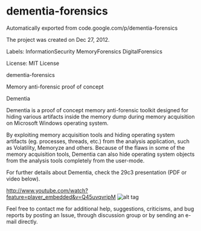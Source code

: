 # dementia-forensics
Automatically exported from code.google.com/p/dementia-forensics

The project was created on Dec 27, 2012. 

Labels:
InformationSecurity MemoryForensics DigitalForensics 

License: MIT License

dementia-forensics

Memory anti-forensic proof of concept

Dementia

Dementia is a proof of concept memory anti-forensic toolkit designed for hiding various artifacts inside the memory dump during memory acquisition on Microsoft Windows operating system.

By exploiting memory acquisition tools and hiding operating system artifacts (eg. processes, threads, etc.) from the analysis application, such as Volatility, Memoryze and others. Because of the flaws in some of the memory acquisition tools, Dementia can also hide operating system objects from the analysis tools completely from the user-mode.

For further details about Dementia, check the 29c3 presentation (PDF or video below).
 
http://www.youtube.com/watch?feature=player_embedded&v=Q45uvqvripM
![alt tag](http://img.youtube.com/vi/Q45uvqvripM/0.jpg)


Feel free to contact me for additional help, suggestions, criticisms, and bug reports by posting an Issue, through discussion group or by sending an e-mail directly.
